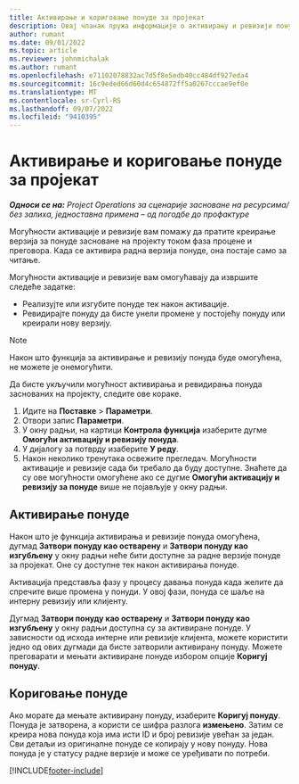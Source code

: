 ```yaml
---
title: Активирање и кориговање понуде за пројекат
description: Овај чланак пружа информације о активирању и ревизији понуда у услузи Microsoft Dynamics 365 Project Operations.
author: rumant
ms.date: 09/01/2022
ms.topic: article
ms.reviewer: johnmichalak
ms.author: rumant
ms.openlocfilehash: e71102078832ac7d5f8e5edb40cc484df927eda4
ms.sourcegitcommit: 16c9eded66d60d4c654872ff5a0267cccae9ef0e
ms.translationtype: MT
ms.contentlocale: sr-Cyrl-RS
ms.lasthandoff: 09/07/2022
ms.locfileid: "9410395"
---
```

# <a name="activate-and-revise-a-project-quote"></a>Активирање и кориговање понуде за пројекат

_**Односи се на:** Project Operations за сценарије засноване на ресурсима/без залиха, једноставна примена – од погодбе до профактуре_

Могућности активације и ревизије вам помажу да пратите креирање верзија за понуде засноване на пројекту током фаза процене и преговора. Када се активира радна верзија понуде, она постаје само за читање.

Могућности активације и ревизије вам омогућавају да извршите следеће задатке:

- Реализујте или изгубите понуде тек након активације.
- Ревидирајте понуду да бисте унели промене у постојећу понуду или креирали нову верзију.

> [!NOTE]
> Након што функција за активирање и ревизију понуда буде омогућена, не можете је онемогућити.

Да бисте укључили могућност активирања и ревидирања понуда заснованих на пројекту, следите ове кораке.

1. Идите на **Поставке** \> **Параметри**.
1. Отвори запис **Параметри**.
1. У окну радњи, на картици **Контрола функција** изаберите дугме **Омогући активацију и ревизију понуда**.
1. У дијалогу за потврду изаберите **У реду**.
1. Након неколико тренутака освежите прегледач. Могућности активације и ревизије сада би требало да буду доступне. Знаћете да су ове могућности омогућене ако се дугме **Омогући активацију и ревизију за понуде** више не појављује у окну радњи.

## <a name="activating-a-quote"></a>Активирање понуде

Након што је функција активирања и ревизије понуда омогућена, дугмад **Затвори понуду као остварену** и **Затвори понуду као изгубљену** у окну радњи неће бити доступне за радне верзије понуде за пројекат. Оне су доступне тек након активирања понуде.

Активација представља фазу у процесу давања понуда када желите да спречите више промена у понуди. У овој фази, понуда се шаље на интерну ревизију или клијенту.

Дугмад **Затвори понуду као остварену** и **Затвори понуду као изгубљену** у окну радњи доступна су за активиране понуде. У зависности од исхода интерне или ревизије клијента, можете користити једно од ових дугмади да бисте затворили активирану понуду. Можете преговарати и мењати активиране понуде избором опције **Коригуј понуду**.

## <a name="revising-a-quote"></a>Кориговање понуде

Ако морате да мењате активирану понуду, изаберите **Коригуј понуду**. Понуда је затворена, а користи се шифра разлога **измењено**. Затим се креира нова понуда која има исти ID и број ревизије увећан за један. Сви детаљи из оригиналне понуде се копирају у нову понуду. Нова понуда је у статусу радне верзије и може се уређивати по потреби.

[!INCLUDE[footer-include](../includes/footer-banner.md)]
